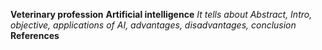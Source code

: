  **Veterinary profession**
**Artificial intelligence**
*It tells about Abstract, Intro, objective, applications of AI, advantages, disadvantages, conclusion*
**References**
